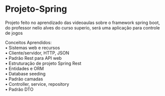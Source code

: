 # Projeto-Spring
Projeto feito no aprendizado das videoaulas sobre o framework spring boot, do professor nelio alves do curso superio, será uma aplicação para controle de jogos

Conceitos Aprendidos:
<br>
• Sistemas web e recursos
<br>
• Cliente/servidor, HTTP, JSON
<br>
• Padrão Rest para API web
<br>
• Estruturação de projeto Spring Rest
<br>
• Entidades e ORM
<br>
• Database seeding
<br>
• Padrão camadas
<br>
• Controller, service, repository
<br>
• Padrão DTO
